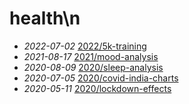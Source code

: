 # health\n
- *2022-07-02* [2022/5k-training](./2022/5k-training)
- *2021-08-17* [2021/mood-analysis](./2021/mood-analysis)
- *2020-08-09* [2020/sleep-analysis](./2020/sleep-analysis)
- *2020-07-05* [2020/covid-india-charts](./2020/covid-india-charts)
- *2020-05-11* [2020/lockdown-effects](./2020/lockdown-effects)
